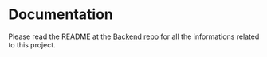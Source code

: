 # Documentation
Please read the README at the [Backend repo](https://github.com/tednguyendev/nimble_challenge) for all the informations related to this project.

